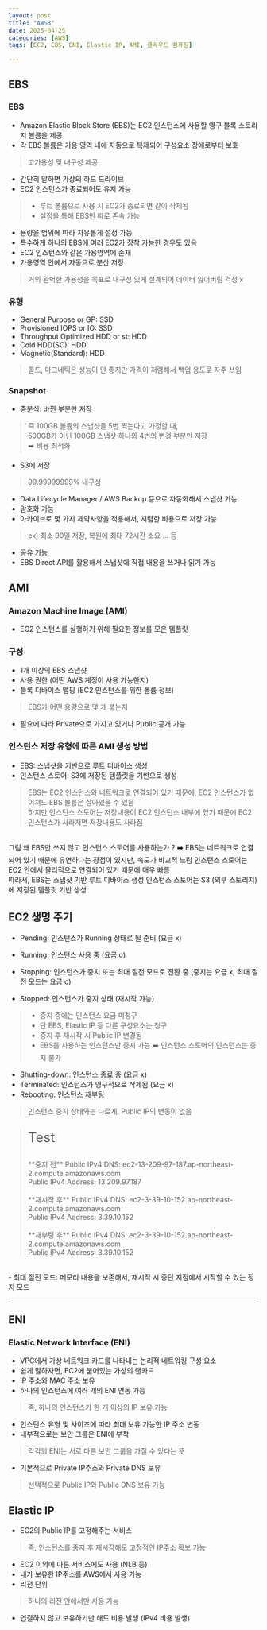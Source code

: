 ```yaml
---
layout: post
title: "AWS3"
date: 2025-04-25
categories: [AWS]
tags: [EC2, EBS, ENI, Elastic IP, AMI, 클라우드 컴퓨팅]

---
```


## EBS

### EBS
- Amazon Elastic Block Store (EBS)는 EC2 인스턴스에 사용할 영구 블록 스토리지 볼륨을 제공   
- 각 EBS 볼륨은 가용 영역 내에 자동으로 복제되어 구성요소 장애로부터 보호   
> 고가용성 및 내구성 제공   

- 간단히 말하면 가상의 하드 드라이브   
- EC2 인스턴스가 종료되어도 유지 가능   
> - 루트 볼륨으로 사용 시 EC2가 종료되면 같이 삭제됨   
> - 설정을 통해 EBS만 따로 존속 가능   

- 용량을 범위에 따라 자유롭게 설정 가능   
- 특수하게 하나의 EBS에 여러 EC2가 장착 가능한 경우도 있음   
- EC2 인스턴스와 같은 가용영역에 존재   
- 가용영역 안에서 자동으로 분산 저장   
> 거의 완벽한 가용성을 목표로 내구성 있게 설계되어 데이터 잃어버릴 걱정 x   

### 유형
- General Purpose or GP: SSD   
- Provisioned IOPS or IO: SSD   
- Throughput Optimized HDD or st: HDD   
- Cold HDD(SC): HDD   
- Magnetic(Standard): HDD      

> 콜드, 마그네틱은 성능이 안 좋지만 가격이 저렴해서 백업 용도로 자주 쓰임    

### Snapshot
- 증분식: 바뀐 부분만 저장   
> 즉 100GB 볼륨의 스냅샷을 5번 찍는다고 가정할 때,   
500GB가 아닌 100GB 스냅샷 하나와 4번의 변경 부분만 저장   
➡️ 비용 최적화    

- S3에 저장
> 99.99999999% 내구성   

- Data Lifecycle Manager / AWS Backup 등으로 자동화해서 스냅샷 가능
- 암호화 가능
- 아카이브로 몇 가지 제약사항을 적용해서, 저렴한 비용으로 저장 가능
> ex) 최소 90일 저장, 복원에 최대 72시간 소요 ... 등   

- 공유 가능
- EBS Direct API를 활용해서 스냅샷에 직접 내용을 쓰거나 읽기 가능


## AMI

### Amazon Machine Image (AMI)
- EC2 인스턴스를 실행하기 위해 필요한 정보를 모은 템플릿

### 구성
- 1개 이상의 EBS 스냅샷
- 사용 권한 (어떤 AWS 계정이 사용 가능한지)
- 블록 디바이스 맵핑 (EC2 인스턴스를 위한 볼륨 정보)
> EBS가 어떤 용량으로 몇 개 붙는지   

- 필요에 따라 Private으로 가지고 있거나 Public 공개 가능

### 인스턴스 저장 유형에 따른 AMI 생성 방법
- EBS: 스냅샷을 기반으로 루트 디바이스 생성
- 인스턴스 스토어: S3에 저장된 템플릿을 기반으로 생성   

> EBS는 EC2 인스턴스와 네트워크로 연결되어 있기 때문에, EC2 인스턴스가 없어져도 EBS 볼륨은 살아있을 수 있음   
> 하지만 인스턴스 스토어는 저장내용이 EC2 인스턴스 내부에 있기 때문에 EC2 인스턴스가 사라지면 저장내용도 사라짐   
<br>
그럼 왜 EBS만 쓰지 않고 인스턴스 스토어를 사용하는가 ?   
➡️ EBS는 네트워크로 연결되어 있기 때문에 유연하다는 장점이 있지만, 속도가 비교적 느림   
인스턴스 스토어는 EC2 안에서 물리적으로 연결되어 있기 때문에 매우 빠름   
<br>
따라서, EBS는 스냅샷 기반 루트 디바이스 생성   
인스턴스 스토어는 S3 (외부 스토리지)에 저장된 템플릿 기반 생성   


## EC2 생명 주기
- Pending: 인스턴스가 Running 상태로 될 준비 (요금 x)
- Running: 인스턴스 사용 중 (요금 o)
- Stopping: 인스턴스가 중지 또는 최대 절전 모드로 전환 중 (중지는 요금 x, 최대 절전 모드는 요금 o)

- Stopped: 인스턴스가 중지 상태 (재시작 가능)
> - 중지 중에는 인스턴스 요금 미청구   
> - 단 EBS, Elastic IP 등 다른 구성요소는 청구
> - 중지 후 재시작 시 Public IP 변경됨
> - EBS를 사용하는 인스턴스만 중지 가능
> ➡️ 인스턴스 스토어의 인스턴스는 중지 불가   

- Shutting-down: 인스턴스 종료 중 (요금 x)
- Terminated: 인스턴스가 영구적으로 삭제됨 (요금 x)
- Rebooting: 인스턴스 재부팅
> 인스턴스 중지 상태와는 다르게, Public IP의 변동이 없음   

> <p style="font-size: 27px;">Test</p>
> **중지 전**  
> Public IPv4 DNS:    
> ec2-13-209-97-187.ap-northeast-2.compute.amazonaws.com    
> <br>
> Public IPv4 Address:   
> 13.209.97.187   
> <br><br> 
> **재시작 후**   
> Public IPv4 DNS:     
> ec2-3-39-10-152.ap-northeast-2.compute.amazonaws.com     
> <br>
> Public IPv4 Address:     
> 3.39.10.152     
> <br><br>
> **재부팅 후**    
> Public IPv4 DNS:     
> ec2-3-39-10-152.ap-northeast-2.compute.amazonaws.com     
> <br>
> Public IPv4 Address:    
> 3.39.10.152   


<br>
- 최대 절전 모드: 메모리 내용을 보존해서, 재시작 시 중단 지점에서 시작할 수 있는 정지 모드   


---
## ENI

### Elastic Network Interface (ENI)
- VPC에서 가상 네트워크 카드를 나타내는 논리적 네트워킹 구성 요소
- 쉽게 말하자면, EC2에 붙어있는 가상의 랜카드
- IP 주소와 MAC 주소 보유
- 하나의 인스턴스에 여러 개의 ENI 연동 가능
> 즉, 하나의 인스턴스가 한 개 이상의 IP 보유 가능   

- 인스턴스 유형 및 사이즈에 따라 최대 보유 가능한 IP 주소 변동
- 내부적으로는 보안 그룹은 ENI에 부착
> 각각의 ENI는 서로 다른 보안 그룹을 가질 수 있다는 뜻   

- 기본적으로 Private IP주소와 Private DNS 보유
> 선택적으로 Public IP와 Public DNS 보유 가능   

## Elastic IP
- EC2의 Public IP를 고정해주는 서비스
> 즉, 인스턴스를 중지 후 재시작해도 고정적인 IP주소 확보 가능   

- EC2 이외에 다른 서비스에도 사용 (NLB 등)
- 내가 보유한 IP주소를 AWS에서 사용 가능
- 리전 단위
> 하나의 리전 안에서만 사용 가능   

- 연결하지 않고 보유하기만 해도 비용 발생 (IPv4 비용 발생)